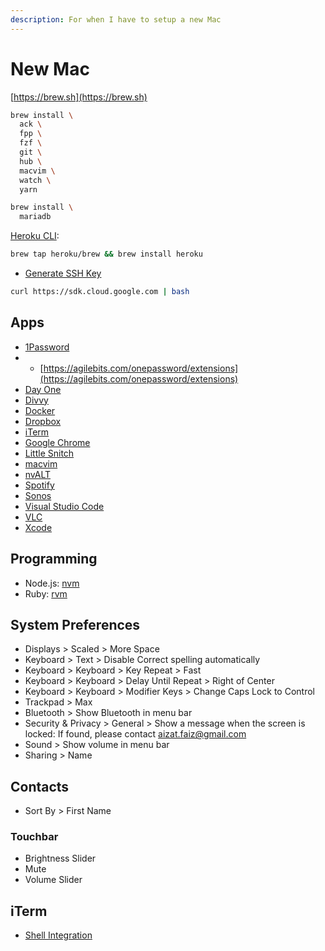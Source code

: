 ```yaml
---
description: For when I have to setup a new Mac
---
```


# New Mac

[https://brew.sh](https://brew.sh)

```bash
brew install \
  ack \
  fpp \
  fzf \
  git \
  hub \
  macvim \
  watch \
  yarn
```

```bash
brew install \
  mariadb
```

[Heroku CLI](https://devcenter.heroku.com/articles/heroku-cli):

```bash
brew tap heroku/brew && brew install heroku
```

* [Generate SSH Key](https://help.github.com/articles/generating-a-new-ssh-key-and-adding-it-to-the-ssh-agent/)

```bash
curl https://sdk.cloud.google.com | bash
```



## Apps

* [1Password](https://1password.com)
* * [https://agilebits.com/onepassword/extensions](https://agilebits.com/onepassword/extensions)
* [Day One](https://itunes.apple.com/us/app/day-one/id1055511498?mt=12)
* [Divvy](https://itunes.apple.com/us/app/divvy-window-manager/id413857545?mt=12)
* [Docker](https://store.docker.com/editions/community/docker-ce-desktop-mac)
* [Dropbox](https://www.dropbox.com/downloading?src=index)
* [iTerm](https://www.iterm2.com)
* [Google Chrome](https://www.google.com/chrome/)
* [Little Snitch](https://www.obdev.at/products/littlesnitch/index.html)
* [macvim](https://github.com/macvim-dev/macvim/releases)
* [nvALT](http://brettterpstra.com/projects/nvalt/)
* [Spotify](https://www.spotify.com/my-en/download/)
* [Sonos](https://www.sonos.com/en/controller-app)
* [Visual Studio Code](https://code.visualstudio.com/)
* [VLC](http://www.videolan.org)
* [Xcode](https://itunes.apple.com/us/app/xcode/id497799835?mt=12)

## Programming

* Node.js: [nvm](https://github.com/creationix/nvm)
* Ruby: [rvm](https://rvm.io/)

## System Preferences

* Displays &gt; Scaled &gt; More Space
* Keyboard &gt; Text &gt; Disable Correct spelling automatically
* Keyboard &gt; Keyboard &gt; Key Repeat &gt; Fast
* Keyboard &gt; Keyboard &gt; Delay Until Repeat &gt; Right of Center
* Keyboard &gt; Keyboard &gt; Modifier Keys &gt; Change Caps Lock to Control
* Trackpad &gt; Max
* Bluetooth &gt; Show Bluetooth in menu bar
* Security & Privacy &gt; General &gt; Show a message when the screen is locked: If found, please contact aizat.faiz@gmail.com
* Sound &gt; Show volume in menu bar
* Sharing &gt; Name

## Contacts

* Sort By &gt; First Name

### Touchbar

* Brightness Slider
* Mute
* Volume Slider

## iTerm

* [Shell Integration](https://iterm2.com/shell_integration.html)

